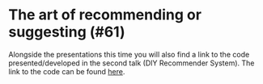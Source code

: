 # The art of recommending or suggesting (#61)

Alongside the presentations this time you will also find a link to
the code presented/developed in the second talk (DIY Recommender System).
The link to the code can be found [here](https://github.com/jotinha/diy-rex).


